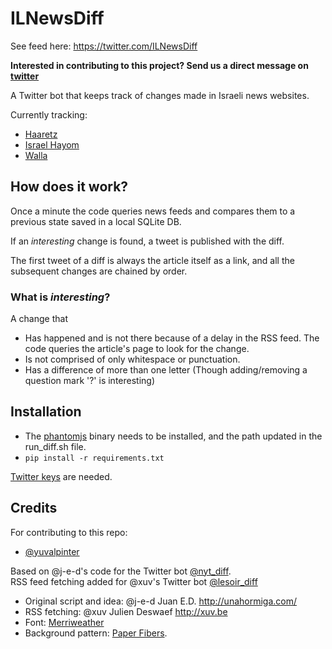 # ILNewsDiff

See feed here: https://twitter.com/ILNewsDiff

**Interested in contributing to this project? Send us a direct message on [twitter](https://twitter.com/ILNewsDiff)**

A Twitter bot that keeps track of changes made in Israeli news websites.

Currently tracking:
 * [Haaretz](https://www.haaretz.co.il/)
 * [Israel Hayom](https://Israelhayom.co.il/)
 * [Walla](https://www.walla.co.il/)
 
How does it work?
------------
Once a minute the code queries news feeds and compares them to a previous state saved in a local SQLite DB.

If an _interesting_ change is found, a tweet is published with the diff.

The first tweet of a diff is always the article itself as a link, and all the subsequent changes are chained by order. 

### What is _interesting_?
A change that
 * Has happened and is not there because of a delay in the RSS feed. The code queries the article's page to look for the change.
 * Is not comprised of only whitespace or punctuation. 
 * Has a difference of more than one letter (Though adding/removing a question mark '?' is interesting)
 

Installation
------------
+ The [phantomjs](http://phantomjs.org/) binary needs to be installed, and the path updated in the run_diff.sh file.
+ `pip install -r requirements.txt`

[Twitter keys](https://dev.twitter.com/) are needed.

Credits
-------
For contributing to this repo:
* [@yuvalpinter](https://github.com/yuvalpinter)

Based on @j-e-d's code for the Twitter bot [@nyt_diff](https://twitter.com/nyt_diff).  
RSS feed fetching added for @xuv's Twitter bot [@lesoir_diff](https://twitter.com/lesoir_diff)

+ Original script and idea: @j-e-d Juan E.D. http://unahormiga.com/
+ RSS fetching: @xuv Julien Deswaef http://xuv.be
+ Font: [Merriweather](https://fonts.google.com/specimen/Merriweather)
+ Background pattern: [Paper Fibers](http://subtlepatterns.com/paper-fibers/).

